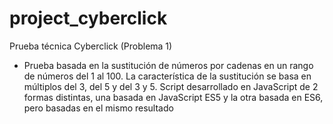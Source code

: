 # project_cyberclick
Prueba técnica Cyberclick (Problema 1)
* Prueba basada en la sustitución de números por cadenas en un rango de números del 1 al 100. La característica de la sustitución se basa en múltiplos del 3, del 5 y del 3 y 5.
Script desarrollado en JavaScript de 2 formas distintas, una basada en JavaScript ES5 y la otra basada en ES6, pero basadas en el mismo resultado

